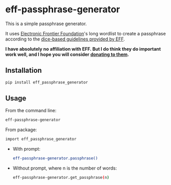 # eff-passphrase-generator

This is a simple passphrase generator.

It uses [Electronic Frontier Foundation](https://www.eff.org)'s long wordlist to create a passphrase according to the [dice-based guidelines provided by EFF](https://www.eff.org/dice).

**I have absolutely no affiliation with EFF. But I do think they do important work well, and I hope you will consider [donating to them](https://supporters.eff.org/donate/button).**

## Installation
```bash
pip install eff_passphrase_generator
```

## Usage

From the command line:
```bash
eff-passphrase-generator
```

From package:
```bash
import eff_passphrase_generator
```

- With prompt:
  ```bash
  eff-passphrase-generator.passphrase()
  ```

- Without prompt, where n is the number of words:
  ```bash
  eff-passphrase-generator.get_passphrase(n)
  ```
